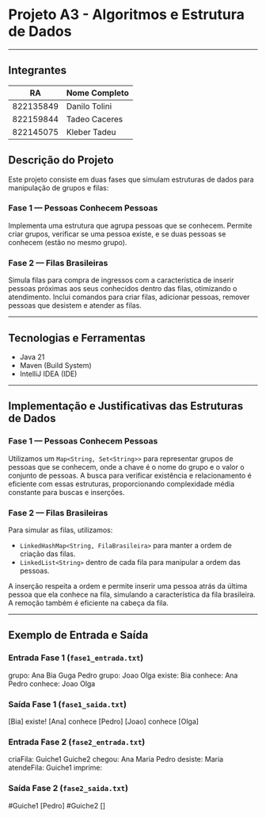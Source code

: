 # Projeto A3 - Algoritmos e Estrutura de Dados
---

## Integrantes

| RA        | Nome Completo   |
-----------|-----------------
| 822135849 | Danilo Tolini   |
| 822159844 | Tadeo Caceres   |
| 822145075 | Kleber Tadeu   |


## Descrição do Projeto

Este projeto consiste em duas fases que simulam estruturas de dados para manipulação de grupos e filas:

### Fase 1 — Pessoas Conhecem Pessoas
Implementa uma estrutura que agrupa pessoas que se conhecem. Permite criar grupos, verificar se uma pessoa existe, e se duas pessoas se conhecem (estão no mesmo grupo).

### Fase 2 — Filas Brasileiras
Simula filas para compra de ingressos com a característica de inserir pessoas próximas aos seus conhecidos dentro das filas, otimizando o atendimento. Inclui comandos para criar filas, adicionar pessoas, remover pessoas que desistem e atender as filas.

---

## Tecnologias e Ferramentas
- Java 21
- Maven (Build System)
- IntelliJ IDEA (IDE)

---

## Implementação e Justificativas das Estruturas de Dados

### Fase 1 — Pessoas Conhecem Pessoas
Utilizamos um `Map<String, Set<String>>` para representar grupos de pessoas que se conhecem, onde a chave é o nome do grupo e o valor o conjunto de pessoas. A busca para verificar existência e relacionamento é eficiente com essas estruturas, proporcionando complexidade média constante para buscas e inserções.

### Fase 2 — Filas Brasileiras
Para simular as filas, utilizamos:
- `LinkedHashMap<String, FilaBrasileira>` para manter a ordem de criação das filas.
- `LinkedList<String>` dentro de cada fila para manipular a ordem das pessoas.

A inserção respeita a ordem e permite inserir uma pessoa atrás da última pessoa que ela conhece na fila, simulando a característica da fila brasileira. A remoção também é eficiente na cabeça da fila.

---

## Exemplo de Entrada e Saída

### Entrada Fase 1 (`fase1_entrada.txt`)

grupo: Ana Bia Guga Pedro
grupo: Joao Olga
existe: Bia
conhece: Ana Pedro
conhece: Joao Olga


### Saída Fase 1 (`fase1_saida.txt`)

[Bia] existe!
[Ana] conhece [Pedro]
[Joao] conhece [Olga]


### Entrada Fase 2 (`fase2_entrada.txt`)

criaFila: Guiche1 Guiche2
chegou: Ana Maria Pedro
desiste: Maria
atendeFila: Guiche1
imprime:


### Saída Fase 2 (`fase2_saida.txt`)

#Guiche1 [Pedro]
#Guiche2 []
